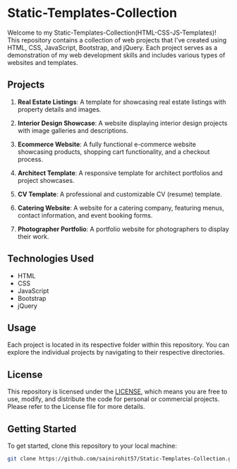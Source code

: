 # Static-Templates-Collection

Welcome to my Static-Templates-Collection(HTML-CSS-JS-Templates)! This repository contains a collection of web projects that I've created using HTML, CSS, JavaScript, Bootstrap, and jQuery. Each project serves as a demonstration of my web development skills and includes various types of websites and templates.

## Projects

1. **Real Estate Listings**: A template for showcasing real estate listings with property details and images.

2. **Interior Design Showcase**: A website displaying interior design projects with image galleries and descriptions.

3. **Ecommerce Website**: A fully functional e-commerce website showcasing products, shopping cart functionality, and a checkout process.

4. **Architect Template**: A responsive template for architect portfolios and project showcases.

5. **CV Template**: A professional and customizable CV (resume) template.

6. **Catering Website**: A website for a catering company, featuring menus, contact information, and event booking forms.

7. **Photographer Portfolio**: A portfolio website for photographers to display their work.

## Technologies Used

- HTML
- CSS
- JavaScript
- Bootstrap
- jQuery

## Usage

Each project is located in its respective folder within this repository. You can explore the individual projects by navigating to their respective directories.

## License

This repository is licensed under the [LICENSE](LICENSE), which means you are free to use, modify, and distribute the code for personal or commercial projects. Please refer to the License file for more details.

## Getting Started

To get started, clone this repository to your local machine:

```bash
git clone https://github.com/sainirohit57/Static-Templates-Collection.git
```
